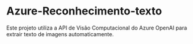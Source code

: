 # Azure-Reconhecimento-texto
Este projeto utiliza a API de Visão Computacional do Azure OpenAI para extrair texto de imagens automaticamente.
